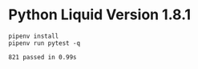 # Python Liquid Version 1.8.1

```
pipenv install
pipenv run pytest -q
```

```
821 passed in 0.99s
```
